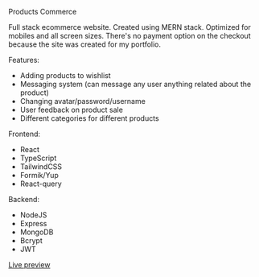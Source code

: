 Products Commerce

Full stack ecommerce website. Created using MERN stack. Optimized for mobiles and all screen sizes.
There's no payment option on the checkout because the site was created for my portfolio.

Features:
- Adding products to wishlist
- Messaging system (can message any user anything related about the product)
- Changing avatar/password/username
- User feedback on product sale
- Different categories for different products

Frontend:
- React
- TypeScript
- TailwindCSS
- Formik/Yup
- React-query

Backend:
- NodeJS
- Express
- MongoDB
- Bcrypt
- JWT 

<a href="https://draganstefanovic12.github.io/Product-commerce/">Live preview</a>
